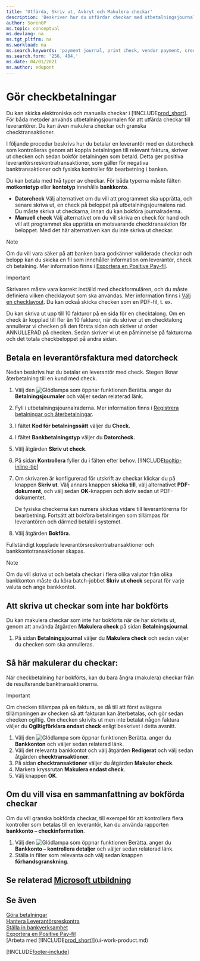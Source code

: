 ```yaml
---
title: 'Utfärda, Skriv ut, Avbryt och Makulera checkar'
description: 'Beskriver hur du utfärdar checkar med utbetalningsjournalen, skriver ut checkar och annullerar checkar eller granskar checktransaktioner i Business Central.'
author: SorenGP
ms.topic: conceptual
ms.devlang: na
ms.tgt_pltfrm: na
ms.workload: na
ms.search.keywords: 'payment journal, print check, vendor payment, creditor, debt, balance due, AP'
ms.search.form: '256, 404,'
ms.date: 04/01/2021
ms.author: edupont
---
```

# <a name="make-check-payments"></a>Gör checkbetalningar

Du kan skicka elektroniska och manuella checkar i [!INCLUDE[prod_short](includes/prod_short.md)]. För båda metoder används utbetalningsjournalen för att utfärda checkar till leverantörer. Du kan även makulera checkar och granska checktransaktioner.

I följande procedur beskrivs hur du betalar en leverantör med en datorcheck som kontrolleras genom att koppla betalningen till relevant faktura, skriver ut checken och sedan bokför betalningen som betald. Detta ger positiva leverantörsreskontratransaktioner, som gäller för negativa banktransaktioner och fysiska kontroller för bearbetning i banken.

Du kan betala med två typer av checkar. För båda typerna måste fälten **motkontotyp** eller **kontotyp** innehålla **bankkonto**.

- **Datorcheck** Välj alternativet om du vill att programmet ska upprätta, och senare skriva ut, en check på beloppet på utbetalningsjournalens rad. Du måste skriva ut checkarna, innan du kan bokföra journalraderna.
- **Manuell check** Välj alternativet om du vill skriva en check för hand och vill att programmet ska upprätta en motsvarande checktransaktion för beloppet. Med det här alternativen kan du inte skriva ut checkar.

> [!NOTE]  
> Om du vill vara säker på att banken bara godkänner validerade checkar och belopp kan du skicka en fil som innehåller information om leverantör, check ch betalning. Mer information finns i [Exportera en Positive Pay-fil](finance-how-positive-pay.md).

> [!IMPORTANT]
> Skrivaren måste vara korrekt inställd med checkformulären, och du måste definiera vilken checklayout som ska användas. Mer information finns i [Välj en checklayout](finance-how-define-check-layouts.md). Du kan också skicka checken som en PDF-fil, t. ex.  

Du kan skriva ut upp till 10 fakturor på en sida för en checktalong. Om en check är kopplad till fler än 10 fakturor, när du skriver ut en checktalong annullerar vi checken på den första sidan och skriver ut order ANNULLERAD på checken. Sedan skriver vi ut en påminnelse på fakturorna och det totala checkbeloppet på andra sidan.

## <a name="to-pay-a-vendor-invoice-with-a-computer-check"></a>Betala en leverantörsfaktura med datorcheck

Nedan beskrivs hur du betalar en leverantör med check. Stegen liknar återbetalning till en kund med check.

1. Välj den ![Glödlampa som öppnar funktionen Berätta.](media/ui-search/search_small.png "Berätta för mig vad du vill göra") anger du **Betalningsjournaler** och väljer sedan relaterad länk.
2. Fyll i utbetalningsjournalraderna. Mer information finns i [Registrera betalningar och återbetalningar](payables-how-post-payments-refunds.md).
3. I fältet **Kod för betalningssätt** väljer du **Check.**
4. I fältet **Bankbetalningstyp** väljer du **Datorcheck.**
5. Välj åtgärden **Skriv ut check**.
6. På sidan **Kontrollera** fyller du i fälten efter behov. [!INCLUDE[tooltip-inline-tip](includes/tooltip-inline-tip_md.md)]
7. Om skrivaren är konfigurerad för utskrift av checkar klickar du på knappen **Skriv ut**. Välj annars knappen **skicka till**, välj alternativet **PDF-dokument**, och välj sedan **OK**-knappen och skriv sedan ut PDF-dokumentet.

    De fysiska checkerna kan numera skickas vidare till leverantörerna för bearbetning. Fortsätt att bokföra betalningen som tillämpas för leverantören och därmed betald i systemet.
8. Välj åtgärden **Bokföra**.

Fullständigt kopplade leverantörsreskontratransaktioner och bankkontotransaktioner skapas.

> [!NOTE]  
> Om du vill skriva ut och betala checkar i flera olika valutor från olika bankkonton måste du köra batch-jobbet **Skriv ut check** separat för varje valuta och ange bankkontot.

## <a name="to-cancel-printed-checks-that-are-not-posted"></a>Att skriva ut checkar som inte har bokförts

Du kan makulera checkar som inte har bokförts när de har skrivits ut, genom att använda åtgärden **Makulera check** på sidan **Betalningsjournal**.

1. På sidan **Betalningsjournal** väljer du **Makulera check** och sedan väljer du checken som ska annulleras.

## <a name="to-void-checks"></a>Så här makulerar du checkar:

När checkbetalning har bokförts, kan du bara ångra (makulera) checkar från de resulterande banktransaktionerna.

> [!IMPORTANT]
> Om checken tillämpas på en faktura, se då till att först avlägsna tillämpningen av checken så att fakturan kan återbetalas, och gör sedan checken ogiltig. Om checken skrivits ut men inte betalat någon faktura väljer du **Ogiltigförklara endast check** enligt beskrivet i detta avsnitt.

1. Välj den ![Glödlampa som öppnar funktionen Berätta.](media/ui-search/search_small.png "Berätta för mig vad du vill göra") anger du **Bankkonton** och väljer sedan relaterad länk.
2. Välj det relevanta bankkontot och välj åtgärden **Redigerat** och välj sedan åtgärden **checktransaktioner**.
3. På sidan **checktransaktioner** väljer du åtgärden **Makuler check**.
4. Markera kryssrutan **Makulera endast check**.
5. Välj knappen **OK**.

## <a name="to-view-a-summary-of-posted-checks"></a>Om du vill visa en sammanfattning av bokförda checkar

Om du vill granska bokförda checkar, till exempel för att kontrollera flera kontroller som betalas till en leverantör, kan du använda rapporten **bankkonto – checkinformation**.
1. Välj den ![Glödlampa som öppnar funktionen Berätta.](media/ui-search/search_small.png "Berätta för mig vad du vill göra") anger du **Bankkonto – kontrollera detaljer** och väljer sedan relaterad länk.
2. Ställa in filter som relevanta och välj sedan knappen **förhandsgranskning**.

## <a name="see-related-microsoft-training"></a>Se relaterad [Microsoft utbildning](/training/modules/use-checks-dynamics-365-business-central/)

## <a name="see-also"></a>Se även

[Göra betalningar](payables-make-payments.md)  
[Hantera Leverantörsreskontra](payables-manage-payables.md)  
[Ställa in bankverksamhet](bank-setup-banking.md)  
[Exportera en Positive Pay-fil](finance-how-positive-pay.md)  
[Arbeta med [!INCLUDE[prod_short](includes/prod_short.md)]](ui-work-product.md)  


[!INCLUDE[footer-include](includes/footer-banner.md)]
